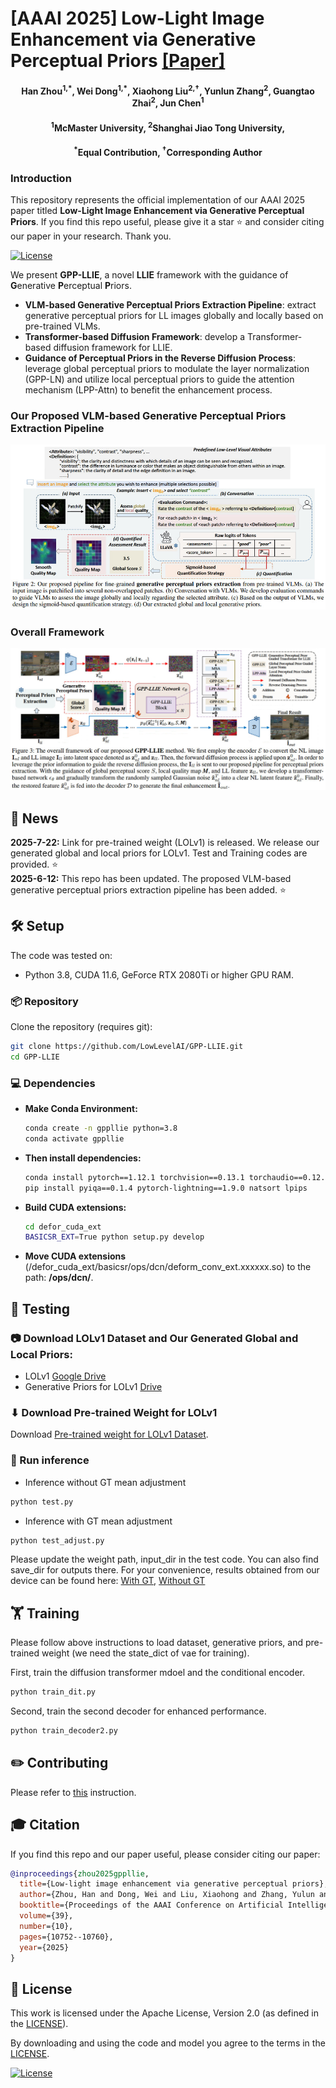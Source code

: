 #  [AAAI 2025] Low-Light Image Enhancement via Generative Perceptual Priors [[Paper]](https://arxiv.org/pdf/2412.20916)

<h4 align="center">Han Zhou<sup>1,*</sup>, Wei Dong<sup>1,*</sup>, Xiaohong Liu<sup>2,&dagger;</sup>, Yunlun Zhang<sup>2</sup>, Guangtao Zhai<sup>2</sup>, Jun Chen<sup>1</sup></center>
<h4 align="center"><sup>1</sup>McMaster University, <sup>2</sup>Shanghai Jiao Tong University, 
<h4 align="center"><sup>*</sup>Equal Contribution, <sup>&dagger;</sup>Corresponding Author</center></center>



### Introduction
This repository represents the official implementation of our AAAI 2025 paper titled **Low-Light Image Enhancement via Generative Perceptual Priors**. If you find this repo useful, please give it a star ⭐ and consider citing our paper in your research. Thank you.

[![License](https://img.shields.io/badge/License-Apache--2.0-929292)](https://www.apache.org/licenses/LICENSE-2.0)

We present **GPP-LLIE**, a novel **LLIE** framework with the guidance of **G**enerative **P**erceptual **P**riors.

- **VLM-based Generative Perceptual Priors Extraction Pipeline**: extract generative perceptual priors for LL images globally and locally based on pre-trained VLMs.
- **Transformer-based Diffusion Framework**: develop a Transformer-based diffusion framework for LLIE.
- **Guidance of Perceptual Priors in the Reverse Diffusion Process**: leverage global perceptual priors to modulate the
layer normalization (GPP-LN) and utilize local perceptual priors to guide the attention mechanism (LPP-Attn) to benefit the enhancement process.

### Our Proposed VLM-based Generative Perceptual Priors Extraction Pipeline 
![teaser](images/prior-extraction-pipeline.png)

### Overall Framework
![teaser](images/framework.jpg)

## 📢 News
**2025-7-22:** Link for pre-trained weight (LOLv1) is released. We release our generated global and local priors for LOLv1. Test and Training codes are provided. ⭐ <br>
**2025-6-12:** This repo has been updated. The proposed VLM-based generative perceptual priors extraction pipeline has been added. ⭐ <br>

## 🛠️ Setup

The  code was tested on:

- Python 3.8, CUDA 11.6, GeForce RTX 2080Ti or higher GPU RAM.

### 📦 Repository

Clone the repository (requires git):

```bash
git clone https://github.com/LowLevelAI/GPP-LLIE.git
cd GPP-LLIE
```

### 💻 Dependencies

- **Make Conda Environment:** 

    ```bash
    conda create -n gppllie python=3.8
    conda activate gppllie
    ```
- **Then install dependencies:**

  ```bash
  conda install pytorch==1.12.1 torchvision==0.13.1 torchaudio==0.12.1 cudatoolkit=11.6 -c pytorch -c conda-forge
  pip install pyiqa==0.1.4 pytorch-lightning==1.9.0 natsort lpips
  ```

- **Build CUDA extensions:**
  
  ```bash
  cd defor_cuda_ext
  BASICSR_EXT=True python setup.py develop
  ```

- **Move CUDA extensions** (/defor_cuda_ext/basicsr/ops/dcn/deform_conv_ext.xxxxxx.so) to the path: **/ops/dcn/**.


## 🏃 Testing

### 📷 Download LOLv1 Dataset and Our Generated Global and Local Priors:
- LOLv1 [Google Drive](https://drive.google.com/file/d/1L-kqSQyrmMueBh_ziWoPFhfsAh50h20H/view?usp=sharing)
- Generative Priors for LOLv1 [Drive](https://mcmasteru365-my.sharepoint.com/:f:/g/personal/dongw22_mcmaster_ca/EhfamLbh7gZLoW99BlmHFU0BQYwWFKgqL3Erfs9dXkiYgA?e=xWre1r)

### ⬇ Download Pre-trained Weight for LOLv1

Download [Pre-trained weight for LOLv1 Dataset](https://mcmasteru365-my.sharepoint.com/:u:/g/personal/dongw22_mcmaster_ca/EWTcRm7rQc5Ao3qfLcc98wkBhBByYPnMN7csOPBJREV0TA). 

### 🚀 Run inference
- Inference without GT mean adjustment

```bash
python test.py
```

- Inference with GT mean adjustment

```bash
python test_adjust.py
```

Please update the weight path, input_dir in the test code. You can also find save_dir for outputs there. For your convenience, results obtained from our device can be found here: [With GT](https://mcmasteru365-my.sharepoint.com/:f:/g/personal/dongw22_mcmaster_ca/EoME8pKrLtdAs9ePRKpY9nIB_eWEcnNlwZZT-wYCVwvWHw?e=hrV22C), [Without GT](https://mcmasteru365-my.sharepoint.com/:f:/g/personal/dongw22_mcmaster_ca/EjvlFOE1IBVKsSdq6uXS7eEBnYyfmALci6ZocY60aOpSAw?e=Ekz6eo)

## 🏋️ Training

Please follow above instructions to load  dataset, generative priors, and pre-trained weight (we need the state_dict of vae for training).

First, train the diffusion transformer mdoel and the conditional encoder.

```bash
python train_dit.py
```

Second, train the second decoder for enhanced performance.

```bash
python train_decoder2.py
```

## ✏️ Contributing

Please refer to [this](CONTRIBUTING.md) instruction.

## 🎓 Citation

If you find this repo and our paper useful, please consider citing our paper:

```bibtex
@inproceedings{zhou2025gppllie,
  title={Low-light image enhancement via generative perceptual priors},
  author={Zhou, Han and Dong, Wei and Liu, Xiaohong and Zhang, Yulun and Zhai, Guangtao and Chen, Jun},
  booktitle={Proceedings of the AAAI Conference on Artificial Intelligence},
  volume={39},
  number={10},
  pages={10752--10760},
  year={2025}
}

```


## 🎫 License

This work is licensed under the Apache License, Version 2.0 (as defined in the [LICENSE](LICENSE.txt)).

By downloading and using the code and model you agree to the terms in the  [LICENSE](LICENSE.txt).

[![License](https://img.shields.io/badge/License-Apache--2.0-929292)](https://www.apache.org/licenses/LICENSE-2.0)
